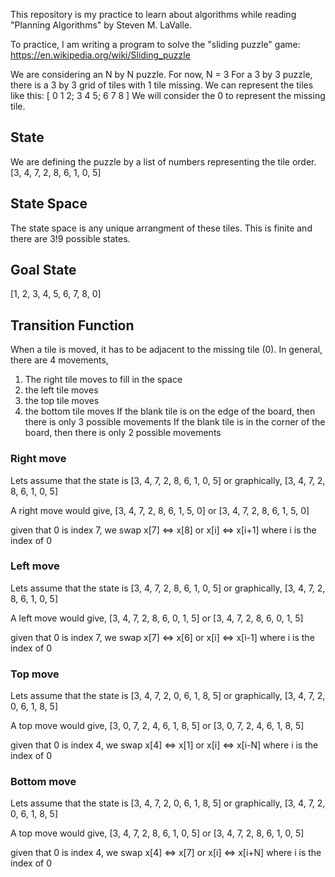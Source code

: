 This repository is my practice to learn about algorithms while reading "Planning Algorithms" by Steven M. LaValle.

To practice, I am writing a program to solve the "sliding puzzle" game: https://en.wikipedia.org/wiki/Sliding_puzzle

We are considering an N by N puzzle. For now, N = 3
For a 3 by 3 puzzle, there is a 3 by 3 grid of tiles with 1 tile missing. We can represent the tiles like this:
    [ 0 1 2;
      3 4 5;
      6 7 8 ]
We will consider the 0 to represent the missing tile.

## State 
We are defining the puzzle by a list of numbers representing the tile order. [3, 4, 7, 2, 8, 6, 1, 0, 5]

## State Space
The state space is any unique arrangment of these tiles. This is finite and there are 3!9 possible states.

## Goal State
[1, 2, 3, 4, 5, 6, 7, 8, 0]

## Transition Function
When a tile is moved, it has to be adjacent to the missing tile (0).
In general, there are 4 movements,
1. The right tile moves to fill in the space
2. the left tile moves
3. the top tile moves
4. the bottom tile moves
If the blank tile is on the edge of the board, then there is only 3 possible movements
If the blank tile is in the corner of the board, then there is only 2 possible movements

### Right move
Lets assume that the state is 
[3, 4, 7, 2, 8, 6, 1, 0, 5] or graphically,
[3, 4, 7,
 2, 8, 6,
 1, 0, 5]

 A right move would give,
 [3, 4, 7,
 2, 8, 6,
 1, 5, 0] or
 [3, 4, 7, 2, 8, 6, 1, 5, 0]

given that 0 is index 7, we swap x[7] <=> x[8] or 
x[i] <=> x[i+1] where i is the index of 0

### Left move
Lets assume that the state is 
[3, 4, 7, 2, 8, 6, 1, 0, 5] or graphically,
[3, 4, 7,
 2, 8, 6,
 1, 0, 5]

 A left move would give,
 [3, 4, 7,
  2, 8, 6,
  0, 1, 5] or
 [3, 4, 7, 2, 8, 6, 0, 1, 5]

given that 0 is index 7, we swap x[7] <=> x[6] or 
x[i] <=> x[i-1] where i is the index of 0

### Top move
Lets assume that the state is 
[3, 4, 7, 2, 0, 6, 1, 8, 5] or graphically,
[3, 4, 7,
 2, 0, 6,
 1, 8, 5]

 A top move would give,
 [3, 0, 7,
  2, 4, 6,
  1, 8, 5] or
 [3, 0, 7, 2, 4, 6, 1, 8, 5]

given that 0 is index 4, we swap x[4] <=> x[1] or 
x[i] <=> x[i-N] where i is the index of 0

### Bottom move
Lets assume that the state is 
[3, 4, 7, 2, 0, 6, 1, 8, 5] or graphically,
[3, 4, 7,
 2, 0, 6,
 1, 8, 5]

 A top move would give,
 [3, 4, 7,
  2, 8, 6,
  1, 0, 5] or
 [3, 4, 7, 2, 8, 6, 1, 0, 5]

given that 0 is index 4, we swap x[4] <=> x[7] or 
x[i] <=> x[i+N] where i is the index of 0